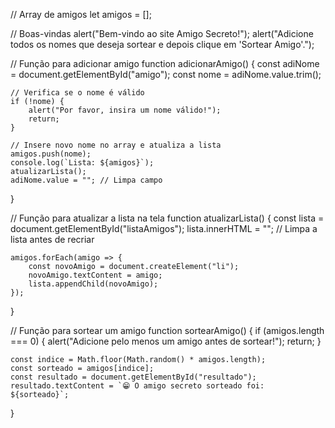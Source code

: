 // Array de amigos
let amigos = [];

// Boas-vindas
alert("Bem-vindo ao site Amigo Secreto!");
alert("Adicione todos os nomes que deseja sortear e depois clique em 'Sortear Amigo'.");

// Função para adicionar amigo
function adicionarAmigo() {
    const adiNome = document.getElementById("amigo");
    const nome = adiNome.value.trim();

    // Verifica se o nome é válido
    if (!nome) {
        alert("Por favor, insira um nome válido!");
        return;
    }

    // Insere novo nome no array e atualiza a lista
    amigos.push(nome);
    console.log(`Lista: ${amigos}`);
    atualizarLista();
    adiNome.value = ""; // Limpa campo
}

// Função para atualizar a lista na tela
function atualizarLista() {
    const lista = document.getElementById("listaAmigos");
    lista.innerHTML = ""; // Limpa a lista antes de recriar

    amigos.forEach(amigo => {
        const novoAmigo = document.createElement("li");
        novoAmigo.textContent = amigo;
        lista.appendChild(novoAmigo);
    });
}

// Função para sortear um amigo
function sortearAmigo() {
    if (amigos.length === 0) {
        alert("Adicione pelo menos um amigo antes de sortear!");
        return;
    }

    const indice = Math.floor(Math.random() * amigos.length);
    const sorteado = amigos[indice];
    const resultado = document.getElementById("resultado");
    resultado.textContent = `😁 O amigo secreto sorteado foi: ${sorteado}`;
}
